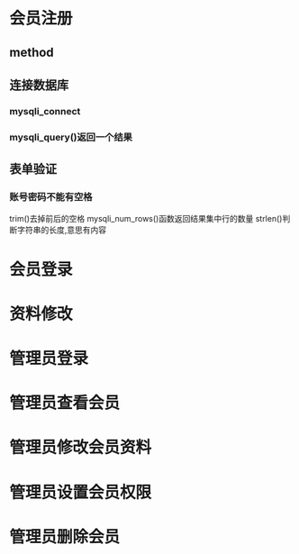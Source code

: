 # 会员注册  
## method
## 连接数据库
### mysqli_connect
### mysqli_query()返回一个结果
## 表单验证
### 账号密码不能有空格
trim()去掉前后的空格
mysqli_num_rows()函数返回结果集中行的数量
strlen()判断字符串的长度,意思有内容
# 会员登录  
# 资料修改  
# 管理员登录  
# 管理员查看会员  
# 管理员修改会员资料  
# 管理员设置会员权限  
# 管理员删除会员
